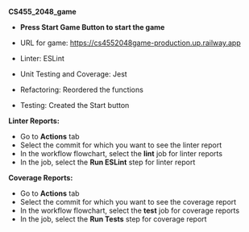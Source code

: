 **CS455_2048_game**
- **Press Start Game Button to start the game**
- URL for game: https://cs4552048game-production.up.railway.app

- Linter: ESLint
- Unit Testing and Coverage: Jest
- Refactoring: Reordered the functions
- Testing: Created the Start button

**Linter Reports:**
- Go to **Actions** tab
- Select the commit for which you want to see the linter report
- In the workflow flowchart, select the **lint** job for linter reports
- In the job, select the **Run ESLint** step for linter report

**Coverage Reports:**
- Go to **Actions** tab
- Select the commit for which you want to see the coverage report
- In the workflow flowchart, select the **test** job for coverage reports
- In the job, select the **Run Tests** step for coverage report 
